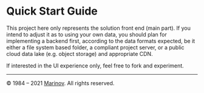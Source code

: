 # Quick Start Guide

This project here only represents the solution front end (main part). If you intend to adjust it as to using your own data, you should plan for implementing a backend first, according to the data formats expected, be it either a file system based folder, a compliant project server, or a public cloud data lake (e.g. object storage) and appropriate CDN.

If interested in the UI experience only, feel free to fork and experiment.

---

© 1984 – 2021 [Marinov](http://marinov.ml "Marinov"). All rights reserved.
